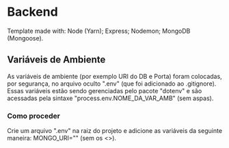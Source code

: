 # Backend
Template made with:
Node (Yarn); 
Express; 
Nodemon; 
MongoDB (Mongoose).
 
## Variáveis de Ambiente
As variáveis de ambiente (por exemplo URI do DB e Porta) foram colocadas, por segurança, no arquivo oculto ".env" (que foi adicionado ao .gitignore). Essas variáveis estão sendo gerenciadas pelo pacote "dotenv" e são acessadas pela sintaxe "process.env.NOME_DA_VAR_AMB" (sem aspas).

### Como proceder
Crie um arquivo ".env" na raiz do projeto e adicione as variáveis da seguinte maneira: MONGO_URI="<sua uri>" (sem os <>).
